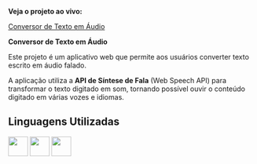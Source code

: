 **Veja o projeto ao vivo:**

[Conversor de Texto em Áudio](https://ninja1375.github.io/Conversor-de-Texto-em-Audio/)

**Conversor de Texto em Áudio**

Este projeto é um aplicativo web que permite aos usuários converter texto escrito em áudio falado. 

A aplicação utiliza a **API de Síntese de Fala** (Web Speech API) para transformar o texto digitado em som, tornando possível ouvir o conteúdo digitado em várias vozes e idiomas.


## Linguagens Utilizadas ##

<a href="https://programartudo.blogspot.com/2024/05/html-o-que-e-e-qual-sua-funcionalidade.html?m=1" target="_blank"><img loading="lazy" src="https://cdn.jsdelivr.net/gh/devicons/devicon/icons/html5/html5-original.svg" width="40" height="40"/></a> <a href="https://programartudo.blogspot.com/2024/05/css-significado-e-funcionalidade.html?m=1" target="_blank"><img loading="lazy" src="https://cdn.jsdelivr.net/gh/devicons/devicon/icons/css3/css3-original.svg" width="40" height="40"/></a> <a href="https://programartudo.blogspot.com/2024/05/javascript-significado-e-funcionalidade.html?m=1" target="_blank"><img loading="lazy" src="https://cdn.jsdelivr.net/gh/devicons/devicon/icons/javascript/javascript-original.svg" width="40" height="40"/></a>
